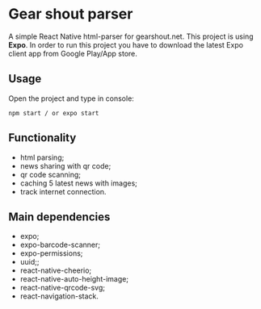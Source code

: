 # Gear shout parser
A simple React Native html-parser for gearshout.net. 
This project is using **Expo**. In order to run this project you have to download the latest Expo client app from Google Play/App store.

## Usage
Open the project and type in console:

`
npm start / or expo start
`

## Functionality
- html parsing;
- news sharing with qr code;
- qr code scanning;
- caching 5 latest news with images;
- track internet connection.

## Main dependencies
- expo;
- expo-barcode-scanner;
- expo-permissions;
- uuid;;
- react-native-cheerio;
- react-native-auto-height-image;
- react-native-qrcode-svg;
- react-navigation-stack.
